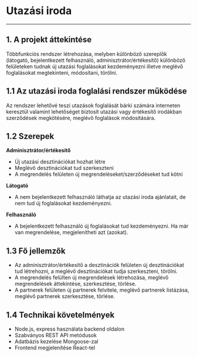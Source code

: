 # Utazási iroda
---

## 1. A projekt áttekintése
Többfunkciós rendszer létrehozása, melyben különböző szereplők (látogató, bejelentkezett felhasználó, adminisztrátor/értékesítő) különböző felületeken tudnak új utazási foglalásokat kezdeményezni illetve meglévő foglalásokat megtekinteni, módosítani, törölni.

## 1.1 Az  utazási iroda foglalási rendszer működése
Az rendszer lehetővé teszi utazások foglalását bárki számára interneten keresztül valamint lehetőséget biztosít utazási vagy értékesítő irodákban szerződések megkötésére, meglévő foglalások módosítására.

## 1.2 Szerepek

**Adminisztrátor/értékesítő**
- Új utazási desztinációkat hozhat létre
- Meglévő desztinációkat tud szerkeszteni
- A megrendelés felületen új megrendeléseket/szerződéseket tud kötni


**Látogató**
- A nem bejelentkezett felhasználó láthatja az utazási iroda ajánlatait, de nem tud új foglalásokat kezdeményezni.


**Felhasználó**
- A bejelentkezett felhasználó új foglalásokat tud kezdeményezni. Ha már van megrendelése, megjelenítheti azt (azokat).


## 1.3 Fő jellemzők
- Az adminisztrátor/értékesítő a desztinációk felületen új desztinációkat tud létrehozni, a meglévő desztinációkat tudja szerkeszteni, törölni.
- A megrendelés felülten új megrendelések létrehozása, meglévő megrendelések áttekintése, szerkesztése, törlése. 
- A partnerek felületen új partnerek felvitele, meglévő partnerek listázása, meglévő partnerek szerkesztése, törlése.

## 1.4 Technikai követelmények
- Node.js, express használata backend oldalon
- Szabványos REST  API metódusok
- Adatbázis kezelése Mongoose-zal
- Frontend megjelenítése React-tel